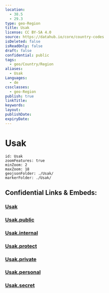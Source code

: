 ```yaml
---
location:
  - 38.5
  - 29.3
type: geo-Region
title: Usak
license: CC BY-SA 4.0
source: https://datahub.io/core/country-codes
isDeleted: false
isReadOnly: false
draft: false
confidential: public
tags:
  - geo/Country/Region
aliases:
  - Usak
Languages:
  - de
cssclasses:
  - geo-Region
publish: true
linkTitle:
keywords:
layout:
publishDate:
expiryDate:
---
```


# Usak

```leaflet
id: Usak
zoomFeatures: true 
minZoom: 2 
maxZoom: 18
geojsonFolder: ./Usak/
markerFolder: ./Usak/
```


## Confidential Links & Embeds: 

### [Usak](/_Standards/Earth/Continent/Europe/Europe~East/Turkey/Provinces~Turkey/Usak.md) 

### [Usak.public](/_public/Earth/Continent/Europe/Europe~East/Turkey/Provinces~Turkey/Usak.public.md) 

### [Usak.internal](/_internal/Earth/Continent/Europe/Europe~East/Turkey/Provinces~Turkey/Usak.internal.md) 

### [Usak.protect](/_protect/Earth/Continent/Europe/Europe~East/Turkey/Provinces~Turkey/Usak.protect.md) 

### [Usak.private](/_private/Earth/Continent/Europe/Europe~East/Turkey/Provinces~Turkey/Usak.private.md) 

### [Usak.personal](/_personal/Earth/Continent/Europe/Europe~East/Turkey/Provinces~Turkey/Usak.personal.md) 

### [Usak.secret](/_secret/Earth/Continent/Europe/Europe~East/Turkey/Provinces~Turkey/Usak.secret.md)

